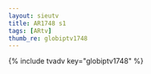 ```yaml
--- 
layout: sieutv
title: AR1748 s1
tags: [ARtv]
thumb_re: globiptv1748
---
```

{% include tvadv key="globiptv1748" %} 
